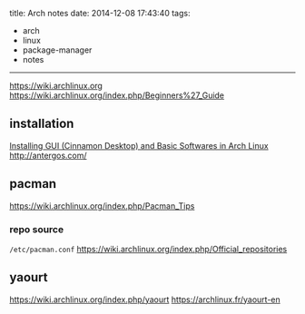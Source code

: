 title: Arch notes
date: 2014-12-08 17:43:40
tags:
- arch
- linux
- package-manager
- notes
---

https://wiki.archlinux.org
https://wiki.archlinux.org/index.php/Beginners%27_Guide

## installation

[Installing GUI (Cinnamon Desktop) and Basic Softwares in Arch Linux](http://www.tecmint.com/install-cinnamon-desktop-in-arch-linux/)
http://antergos.com/

## pacman
https://wiki.archlinux.org/index.php/Pacman_Tips

### repo source
`/etc/pacman.conf`
https://wiki.archlinux.org/index.php/Official_repositories

## yaourt
https://wiki.archlinux.org/index.php/yaourt
https://archlinux.fr/yaourt-en
